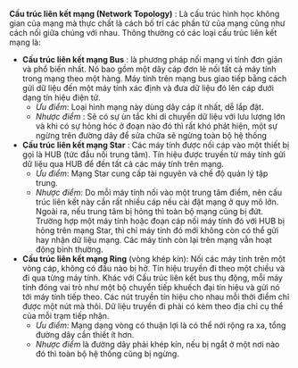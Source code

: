 **Cấu trúc liên kết mạng (Network Topology)** : Là cấu trúc hình học không gian của mạng mà thực chất là cách bố trí các phần tử của mạng cũng như cách nối giữa chúng với nhau. Thông thường có các loại cấu trúc liên kết mạng là:
* **Cấu trúc liên kết mạng Bus** : là phương pháp nối mạng vi tính đơn giản và phổ biến nhất. Nó bao gồm một dây cáp đơn lẻ nối tất cả máy tính trong mạng theo một hàng. Máy tính trên mạng bus giao tiếp bằng cách gửi dữ liệu đến một máy tính xác định và đưa dữ liệu đó lên cáp dưới dạng tín hiệu điện tử. 
  * *Ưu điểm*: Loại hình mạng này dùng dây cáp ít nhất, dễ lắp đặt. 
  * *Nhược điểm* : Sẽ có sự ùn tắc khi di chuyển dữ liệu với lưu lượng lớn và khi có sự hỏng hóc ở đoạn nào đó thì rất khó phát hiện, một sự ngừng trên đường dây để sửa chữa sẽ ngừng toàn bộ hệ thống
* **Cấu trúc liên kết mạng Star** : Các máy tính được nối cáp vào một thiết bị gọi là HUB (tức đầu nối trung tâm). Tín hiệu được truyền từ máy tính gửi dữ liệu qua HUB để đến tất cả các máy tính trên mạng. 
  * *Ưu điểm*: Mạng Star cung cấp tài nguyên và chế độ quản lý tập trung. 
  * *Nhược điểm*: Do mỗi máy tính nối vào một trung tâm điểm, nên cấu trúc liên kết này cần rất nhiều cáp nếu cài đặt mạng ở quy mô lớn. Ngoài ra, nếu trung tâm bị hỏng thì toàn bộ mạng cũng bị đứt. Trường hợp một máy tính hoặc đoạn cáp nối máy tính đó với HUB bị hỏng trên mạng Star, thì chỉ máy tính đó mới không còn có thể gửi hay nhận dữ liệu mạng. Các máy tính còn lại trên mạng vẫn hoạt động bình thường.
* **Cấu trúc liên kết mạng Ring** (vòng khép kín): Nối các máy tính trên một vòng cáp, không có đầu nào bị hở. Tín hiệu truyền đi theo một chiều và đi qua từng máy tính. Khác với Cấu trúc liên kết bus thụ động, mỗi máy tính đóng vai trò như một bộ chuyển tiếp khuếch đại tín hiệu và gửi nó tới máy tính tiếp theo. Các nút truyền tín hiệu cho nhau mỗi thời điểm chỉ được một nút mà thôi. Dữ liệu truyền đi phải có kèm theo địa chỉ cụ thể của mỗi trạm tiếp nhận. 
  * *Ưu điểm*: Mạng dạng vòng có thuận lợi là có thể nới rộng ra xa, tổng đường dây cần thiết ít hơn. 
  * *Nhược điểm* là đường dây phải khép kín, nếu bị ngắt ở một nơi nào đó thì toàn bộ hệ thống cũng bị ngừng.
